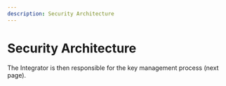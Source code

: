 ```yaml
---
description: Security Architecture
---
```


# Security Architecture









The Integrator is then responsible for the key management process (next page).&#x20;

